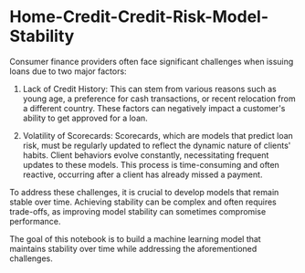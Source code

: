 # Home-Credit-Credit-Risk-Model-Stability

Consumer finance providers often face significant challenges when issuing loans due to two major factors:

1. Lack of Credit History: This can stem from various reasons such as young age, a preference for cash transactions, or recent relocation from a different country. These factors can negatively impact a customer's ability to get approved for a loan.

2. Volatility of Scorecards: Scorecards, which are models that predict loan risk, must be regularly updated to reflect the dynamic nature of clients' habits. Client behaviors evolve constantly, necessitating frequent updates to these models. This process is time-consuming and often reactive, occurring after a client has already missed a payment.

To address these challenges, it is crucial to develop models that remain stable over time. Achieving stability can be complex and often requires trade-offs, as improving model stability can sometimes compromise performance.

The goal of this notebook is to build a machine learning model that maintains stability over time while addressing the aforementioned challenges.

